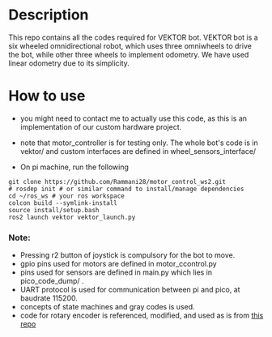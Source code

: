 # Description
This repo contains all the codes required for VEKTOR bot. VEKTOR bot is a six wheeled omnidirectional robot, which uses three omniwheels to drive the bot, while other three wheels to implement odometry. We have used linear odometry due to its simplicity.

# How to use 
* you might need to contact me to actually use this code, as this is an implementation of our custom hardware project.

* note that motor_controller is for testing only. The whole bot's code is in vektor/ and custom interfaces are defined in wheel_sensors_interface/

* On pi machine, run the following
```
git clone https://github.com/Rammani28/motor_control_ws2.git
# rosdep init # or similar command to install/manage dependencies
cd ~/ros_ws # your ros workspace
colcon build --symlink-install
source install/setup.bash
ros2 launch vektor vektor_launch.py
```
### Note:
* Pressing r2 button of joystick is compulsory for the bot to move. 
* gpio pins used for motors are defined in motor_ccontrol.py
* pins used for sensors are defined in main.py which lies in pico_code_dump/ .
* UART protocol is used for communication between pi and pico, at baudrate 115200.
* concepts of state machines and gray codes is used.
* code for rotary encoder is referenced, modified, and used as is from [this repo](https://github.com/miketeachman/micropython-rotary)
